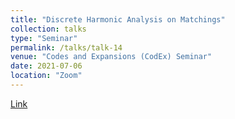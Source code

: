 ```yaml
---
title: "Discrete Harmonic Analysis on Matchings"
collection: talks
type: "Seminar"
permalink: /talks/talk-14
venue: "Codes and Expansions (CodEx) Seminar"
date: 2021-07-06
location: "Zoom"
---
```


[Link](https://www.math.colostate.edu/~king/codex/index.html)
